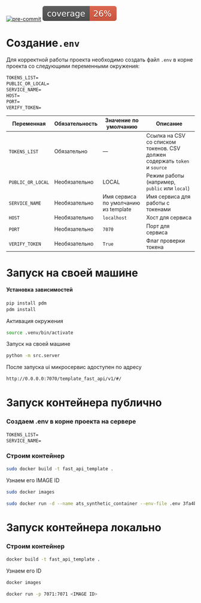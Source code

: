 <p align="center">

[![pre-commit](https://img.shields.io/badge/pre--commit-enabled-brightgreen?logo=pre-commit)](https://github.com/pre-commit/pre-commit)
![Code Coverage](coverage.svg)

</p>

# Создание`.env`

Для корректной работы проекта необходимо создать файл `.env` в корне проекта со следующими переменными окружения:

```asciidoc
TOKENS_LIST=
PUBLIC_OR_LOCAL=
SERVICE_NAME=
HOST=
PORT=
VERIFY_TOKEN=
```

| Переменная        | Обязательность | Значение по умолчанию                | Описание                                                                  |
| ----------------- | -------------- |--------------------------------------| ------------------------------------------------------------------------- |
| `TOKENS_LIST`     | Обязательно    | —                                    | Ссылка на CSV со списком токенов. CSV должен содержать `token` и `source` |
| `PUBLIC_OR_LOCAL` | Необязательно  | LOCAL                                | Режим работы (например, `public` или `local`)                             |
| `SERVICE_NAME`    | Необязательно  | Имя сервиса по умолчанию из template | Имя сервиса для работы с токенами                                         |
| `HOST`            | Необязательно  | `localhost`                          | Хост для сервиса                                                          |
| `PORT`            | Необязательно  | `7070`                               | Порт для сервиса                                                          |
| `VERIFY_TOKEN`    | Необязательно  | `True`                               | Флаг проверки токена                                                      |


# Запуск на своей машине

#### Установка зависимостей
```bash
pip install pdm
pdm install
```


Активация окружения
```bash
source .venv/bin/activate
```


Запуск на своей машине
```bash
python -m src.server
```

После запуска ui микросервис адоступен по адресу
```bash
http://0.0.0.0:7070/template_fast_api/v1/#/
```


# Запуск контейнера публично

### Создаем .env в корне проекта на сервере
```asciidoc
TOKENS_LIST=
SERVICE_NAME=
```

### Строим контейнер
```bash
sudo docker build -t fast_api_template .
```
Узнаем его IMAGE ID 
```bash
sudo docker images
```

```bash
sudo docker run -d --name ats_synthetic_container --env-file .env 3fa4b2c7d9e1
```



# Запуск контейнера локально

### Строим контейнер
```bash
docker build -t fast_api_template .
```
Узнаем его ID
```bash
docker images
```

```bash
docker run -p 7071:7071 <IMAGE ID>
```